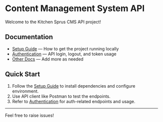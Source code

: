# Content Management System API

Welcome to the Kitchen Sprus CMS API project!

## Documentation

- [Setup Guide](docs/setup.md) — How to get the project running locally
- [Authentication](docs/auth.md) — API login, logout, and token usage
- [Other Docs](docs/...) — Add more as needed

## Quick Start

1. Follow the [Setup Guide](docs/setup.md) to install dependencies and configure environment.
2. Use API client like Postman to test the endpoints.
3. Refer to [Authentication](docs/auth.md) for auth-related endpoints and usage.

---

Feel free to raise issues!
